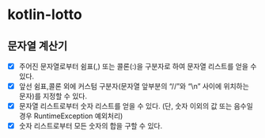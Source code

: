 # kotlin-lotto

## 문자열 계산기
- [x] 주어진 문자열로부터 쉼표(,) 또는 콜론(:)을 구분자로 하여 문자열 리스트를 얻을 수 있다.
- [x] 앞선 쉼표,콜론 외에 커스텀 구분자(문자열 앞부분의 “//”와 “\n” 사이에 위치하는 문자)를 지정할 수 있다.
- [x] 문자열 리스트로부터 숫자 리스트를 얻을 수 있다. (단, 숫자 이외의 값 또는 음수일 경우 RuntimeException 예외처리)
- [x] 숫자 리스트로부터 모든 숫자의 합을 구할 수 있다.
